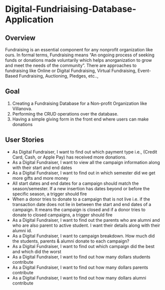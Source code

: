 # Digital-Fundriaising-Database-Application
## Overview
Fundraising is an essential component for any nonprofit organization like ours. In formal terms, Fundraising means “An ongoing process of seeking funds or donations made voluntarily which helps anorganization to grow and meet the needs of the community”. There are approaches to fundraising like Online or Digital Fundraising, Virtual Fundraising, Event-Based Fundraising, Auctioning, Pledges, etc..,

## Goal
1. Creating a Fundraising Database for a Non-profit Organization like Villanova.
2. Performing the CRUD operations over the database.
3. Having a simple giving form in the front end where users can make donations

## User Stories
- As Digital Fundraiser, I want to find out which payment type i.e., (Credit Card, Cash, or Apple Pay) has received more donations.
- As a Digital Fundraiser, I want to view all the campaign information along with their start and end dates
- As a Digital Fundraiser, I want to find out in which semester did we get more gifts and more money
- All start dates and end dates for a campaign should match the season/semester. If a new insertion has dates beyond or before the specific season, a trigger should fire
- When a donor tries to donate to a campaign that is not live i.e. if the transaction date does not lie in between the start and end dates of a campaign. It means the campaign is closed and if a donor tries to donate to closed campaigns, a trigger should fire
- As a Digital Fundraiser, I want to find out the parents who are alumni and who are also parent to active student. I want their details along with their alumni id.
- As a Digital Fundraiser, I want to campaign breakdown. How much did the students, parents & alumni donate to each campaign?
- As a Digital Fundraiser, I want to find out which campaign did the best and which did the worst
- As a Digital Fundraiser, I want to find out how many dollars students contribute
- As a Digital Fundraiser, I want to find out how many dollars parents contribute
- As a Digital Fundraiser, I want to find out how many dollars alumni contribute
